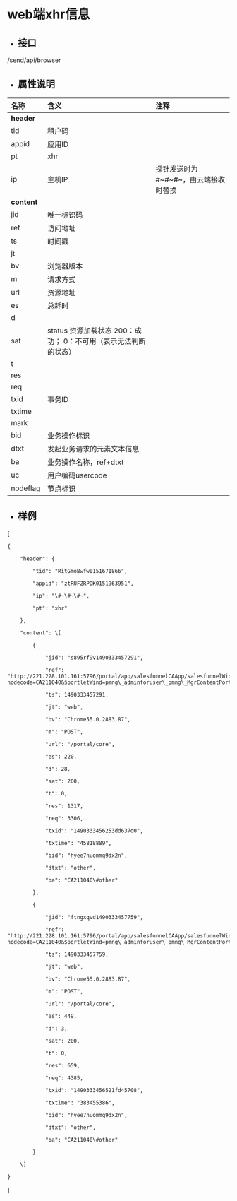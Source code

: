 # web端xhr信息

* ## 接口

/send/api/browser

* ## 属性说明

| **名称** | **含义** | **注释** |
| :--- | :--- | :--- |
| **header** |  |  |
| tid | 租户码 |  |
| appid | 应用ID |  |
| pt | xhr |  |
| ip | 主机IP | 探针发送时为\#~\#~\#~，由云端接收时替换 |
| **content** |  |  |
| jid | 唯一标识码 |  |
| ref | 访问地址 |  |
| ts | 时间戳 |  |
| jt |  |  |
| bv | 浏览器版本 |  |
| m | 请求方式 |  |
| url | 资源地址 |  |
| es | 总耗时 |  |
| d |  |  |
| sat | status 资源加载状态 200：成功； 0：不可用（表示无法判断的状态） |  |
| t |  |  |
| res |  |  |
| req |  |  |
| txid | 事务ID |  |
| txtime |  |  |
| mark |  |  |
| bid | 业务操作标识 |  |
| dtxt | 发起业务请求的元素文本信息 |  |
| ba | 业务操作名称，ref+dtxt |  |
| uc | 用户编码usercode |  |
| nodeflag | 节点标识 |  |

* ## 样例

\[

    {

        "header": {

            "tid": "RitGmoBwfw0151671866",

            "appid": "ztRUFZRPDK0151963951",

            "ip": "\#~\#~\#~",

            "pt": "xhr"

        },

        "content": \[

            {

                "jid": "s895rf9v1490333457291",

                "ref": "http://221.228.101.161:5796/portal/app/salesfunnelCAApp/salesfunnelWin?nodecode=CA211040&$portletWind=pmng\_adminforuser\_pmng\_MgrContentPortlet&\_h3ra=221.228.101.161:5796/portal&$langcode=simpchn&$themeid=webclassic&lrid=1684348072",

                "ts": 1490333457291,

                "jt": "web",

                "bv": "Chrome55.0.2883.87",

                "m": "POST",

                "url": "/portal/core",

                "es": 220,

                "d": 28,

                "sat": 200,

                "t": 0,

                "res": 1317,

                "req": 3306,

                "txid": "1490333456253dd637d0",

                "txtime": "45818889",

                "bid": "hyee7huommq9dx2n",

                "dtxt": "other",

                "ba": "CA211040\#other"

            },

            {

                "jid": "ftngxqvd1490333457759",

                "ref": "http://221.228.101.161:5796/portal/app/salesfunnelCAApp/salesfunnelWin?nodecode=CA211040&$portletWind=pmng\_adminforuser\_pmng\_MgrContentPortlet&\_h3ra=221.228.101.161:5796/portal&$langcode=simpchn&$themeid=webclassic&lrid=1684348072",

                "ts": 1490333457759,

                "jt": "web",

                "bv": "Chrome55.0.2883.87",

                "m": "POST",

                "url": "/portal/core",

                "es": 449,

                "d": 3,

                "sat": 200,

                "t": 0,

                "res": 659,

                "req": 4385,

                "txid": "1490333456521fd45708",

                "txtime": "383455386",

                "bid": "hyee7huommq9dx2n",

                "dtxt": "other",

                "ba": "CA211040\#other"

            }

        \]

    }

\]

